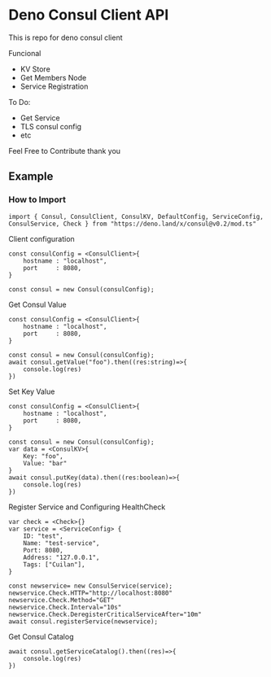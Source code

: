 # Deno Consul Client API

This is repo for deno consul client 

Funcional
- KV Store
- Get Members Node
- Service Registration


To Do: 
- Get Service
- TLS consul config
- etc


Feel Free to Contribute thank you

## Example 

### How to Import 
```
import { Consul, ConsulClient, ConsulKV, DefaultConfig, ServiceConfig, ConsulService, Check } from "https://deno.land/x/consul@v0.2/mod.ts"
```

Client configuration
```
const consulConfig = <ConsulClient>{
    hostname : "localhost",
    port     : 8080,
}

const consul = new Consul(consulConfig);
```

Get Consul Value 
```
const consulConfig = <ConsulClient>{
    hostname : "localhost",
    port     : 8080,
}

const consul = new Consul(consulConfig);
await consul.getValue("foo").then((res:string)=>{
    console.log(res)
})
```

Set Key Value 
```
const consulConfig = <ConsulClient>{
    hostname : "localhost",
    port     : 8080,
}

const consul = new Consul(consulConfig);
var data = <ConsulKV>{
    Key: "foo",
    Value: "bar"
}
await consul.putKey(data).then((res:boolean)=>{
    console.log(res)
})
```

Register Service and Configuring HealthCheck

```
var check = <Check>{}
var service = <ServiceConfig> {
    ID: "test",
    Name: "test-service",
    Port: 8080,
    Address: "127.0.0.1",
    Tags: ["Cuilan"],
}

const newservice= new ConsulService(service);
newservice.Check.HTTP="http://localhost:8080"
newservice.Check.Method="GET"
newservice.Check.Interval="10s"
newservice.Check.DeregisterCriticalServiceAfter="10m"
await consul.registerService(newservice);

```


Get Consul Catalog 
```
await consul.getServiceCatalog().then((res)=>{
    console.log(res)
})
```
